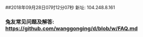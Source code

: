 ##2018年09月28日07时12分07秒 新址: 104.248.8.161
### 兔友常见问题及解答: https://github.com/wanggonging/d/blob/w/FAQ.md

